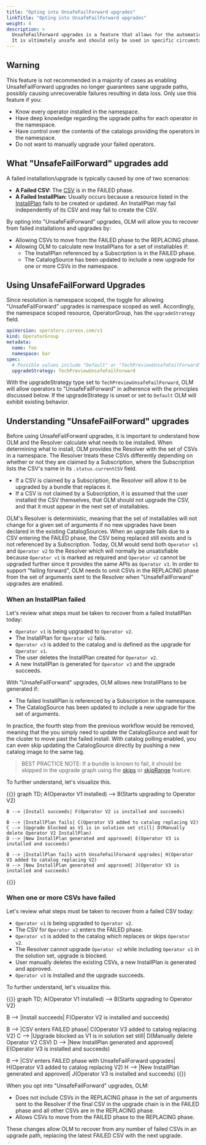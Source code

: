 ```yaml
---
title: "Opting into UnsafeFailForward upgrades"
linkTitle: "Opting into UnsafeFailForward upgrades"
weight: 4
description: >
  UnsafeFailForward upgrades is a feature that allows for the automatic upgrade of failed installs and upgrades. 
  It is ultimately unsafe and should only be used in specific circumstances. 
---
```


## Warning

This feature is not recommended in a majority of cases as enabling UnsafeFailForward upgrades no longer guarantees sane upgrade paths, possibly causing unrecoverable failures resulting in data loss. Only use this feature if you:

- Know every operator installed in the namespace.
- Have deep knowledge regarding the upgrade paths for each operator in the namespace.
- Have control over the contents of the catalogs providing the operators in the namespace.
- Do not want to manually upgrade your failed operators.

## What "UnsafeFailForward" upgrades add

A failed installation/upgrade is typically caused by one of two scenarios:

- **A Failed CSV:** The [CSV](https://olm.operatorframework.io/docs/concepts/crds/clusterserviceversion/) is in the FAILED phase.
- **A Failed InstallPlan:** Usually occurs because a resource listed in the [InstallPlan](https://olm.operatorframework.io/docs/concepts/crds/installplan/) fails to be created or updated. An InstallPlan may fail independently of its CSV and may fail to create the CSV.

By opting into "UnsafeFailForward" upgrades, OLM will allow you to recover from failed installations and upgrades by:
- Allowing CSVs to move from the FAILED phase to the REPLACING phase.
- Allowing OLM to calculate new InstallPlans for a set of installables if:
  - The InstallPlan referenced by a Subscription is in the FAILED phase.
  - The CatalogSource has been updated to include a new upgrade for one or more CSVs in the namespace.

## Using UnsafeFailForward Upgrades

Since resolution is namespace scoped, the toggle for allowing "UnsafeFailForward" upgrades is namespace scoped as well. Accordingly, the namespace scoped resource, OperatorGroup, has the `upgradeStrategy` field.

```yaml
apiVersion: operators.coreos.com/v1
kind: OperatorGroup
metadata:
  name: foo
  namespace: bar
spec:
  # Possible values include "Default" or "TechPreviewUnsafeFailForward".
  upgradeStrategy: TechPreviewUnsafeFailForward
```

With the upgradeStrategy type set to `TechPreviewUnsafeFailForward`, OLM will allow operators to "UnsafeFailForward" in adherence with the principles discussed below. If the upgradeStrategy is unset or set to `Default` OLM will exhibit existing behavior.

## Understanding "UnsafeFailForward" upgrades

Before using UnsafeFailForward upgrades, it is important to understand how OLM and the Resolver calculate what needs to be installed. When determining what to install, OLM provides the Resolver with the set of CSVs in a namespace. The Resolver treats these CSVs differently depending on whether or not they are claimed by a Subscription, where the Subscription lists the CSV's name in its `.status.currentCSV` field.
- If a CSV is claimed by a Subscription, the Resolver will allow it to be upgraded by a bundle that replaces it.
- If a CSV is not claimed by a Subscription, it is assumed that the user installed the CSV themselves, that OLM should not upgrade the CSV, and that it must appear in the next set of installables.

OLM's Resolver is deterministic, meaning that the set of installables will not change for a given set of arguments if no new upgrades have been declared in the existing CatalogSources. When an upgrade fails due to a CSV entering the FAILED phase, the CSV being replaced still exists and is not referenced by a Subscription. Today, OLM would send both `Operator v1` and `Operator v2` to the Resolver which will normally be unsatisfiable because `Operator v1` is marked as required and `Operator v2` cannot be upgraded further since it provides the same APIs as `Operator v1`. In order to support "failing forward", OLM needs to omit CSVs in the REPLACING phase from the set of arguments sent to the Resolver when "UnsafeFailForward" upgrades are enabled.

### When an InstallPlan failed

Let's review what steps must be taken to recover from a failed InstallPlan today:

- `Operator v1` is being upgraded to `Operator v2`.
- The InstallPlan for `Operator v2` fails.
- `Operator v3` is added to the catalog and is defined as the upgrade for `Operator v1`.
- The user deletes the InstallPlan created for `Operator v2`.
- A new InstallPlan is generated for `Operator v3` and the upgrade succeeds.

With "UnsafeFailForward" upgrades, OLM allows new InstallPlans to be generated if:
- The failed InstallPlan is referenced by a Subscription in the namespace.
- The CatalogSource has been updated to include a new upgrade for the set of arguments.

In practice, the fourth step from the previous workflow would be removed, meaning that the you simply need to update the CatalogSource and wait for the cluster to move past the failed install. With catalog polling enabled, you can even skip updating the CatalogSource directly by pushing a new catalog image to the same tag.

> BEST PRACTICE NOTE: If a bundle is known to fail, it should be skipped in the upgrade graph using the [skips](https://olm.operatorframework.io/docs/concepts/olm-architecture/operator-catalog/creating-an-update-graph/#skips) or [skipRange](https://olm.operatorframework.io/docs/concepts/olm-architecture/operator-catalog/creating-an-update-graph/#skiprange) feature.

To further understand, let's visualize this.

{{<mermaid>}}
graph TD;
    A(Operavtor V1 installed) --> B(Starts upgrading to Operator V2)

    B --> |Install succeeds| F(Operator V2 is installed and succeeds)

    B --> |InstallPlan fails| C(Operator V3 added to catalog replacing V2)
    C --> |Upgrade blocked as V1 is in solution set still| D(Manually delete Operator V2 InstallPlan)
    D --> |New InstallPlan generated and approved| E(Operator V3 is installed and succeeds)

    B --> |InstallPlan fails with UnsafeFailForward upgrades| H(Operator V3 added to catalog replacing V2)
    H --> |New InstallPlan generated and approved| J(Operator V3 is installed and succeeds)
{{</mermaid>}}

### When one or more CSVs have failed

Let's review what steps must be taken to recover from a failed CSV today:

- `Operator v1` is being upgraded to `Operator v2`.
- The CSV for `Operator v2` enters the FAILED phase.
- `Operator v3` is added to the catalog which replaces or skips `Operator v2`.
- The Resolver cannot upgrade `Operator v2` while including `Operator v1` in the solution set, upgrade is blocked.
- User manually deletes the existing CSVs, a new InstallPlan is generated and approved.
- `Operator v3` is installed and the upgrade succeeds.

To further understand, let's visualize this.

{{<mermaid>}}
graph TD;
  A(Operator V1 installed) --> B(Starts upgrading to Operator V2)

  B --> |Install succeeds| F(Operator V2 is installed and succeeds)

  B --> |CSV enters FAILED phase| C(Operator V3 added to catalog replacing V2)
  C --> |Upgrade blocked as V1 is in solution set still| D(Manually delete Operator V2 CSV)
  D --> |New InstallPlan generated and approved| E(Operator V3 is installed and succeeds)

  B --> |CSV enters FAILED phase with UnsafeFailForward upgrades| H(Operator V3 added to catalog replacing V2)
  H --> |New InstallPlan generated and approved| J(Operator V3 is installed and succeeds)
{{</mermaid>}}

When you opt into "UnsafeFailForward" upgrades, OLM:
- Does not include CSVs in the REPLACING phase in the set of arguments sent to the Resolver if the final CSV in the upgrade chain is in the FAILED phase and all other CSVs are in the REPLACING phase.
- Allows CSVs to move from the FAILED phase to the REPLACING phase.

These changes allow OLM to recover from any number of failed CSVs in an upgrade path, replacing the latest FAILED CSV with the next upgrade.
